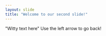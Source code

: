 ```yaml
---
layout: slide
title: "Welcome to our second slide!"
---
```

"Witty text here"
Use the left arrow to go back!
